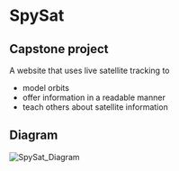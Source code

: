 # SpySat
## Capstone project
A website that uses live satellite tracking to
- model orbits
- offer information in a readable manner
- teach others about satellite information

## Diagram
![SpySat_Diagram](https://github.com/user-attachments/assets/47ea934c-199b-40e6-b547-c2c915d39a4d)
